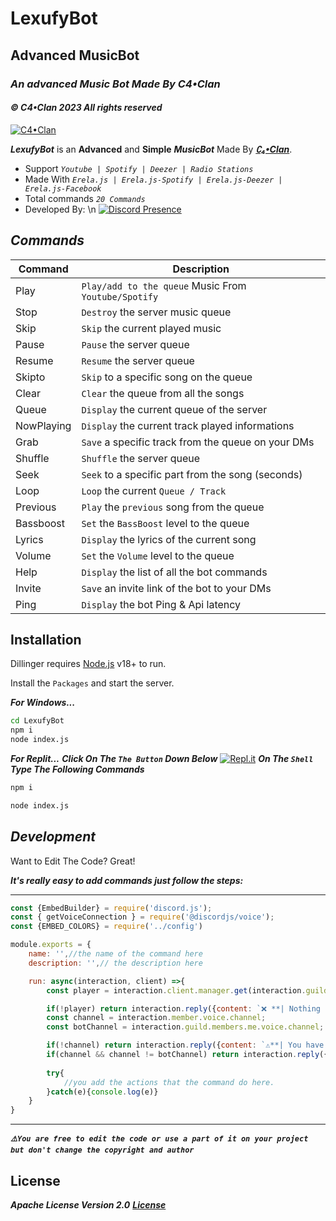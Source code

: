 # LexufyBot
## Advanced MusicBot </commands>
### _An advanced Music Bot Made By C4•Clan_
#### ***_© C4•Clan 2023 All rights reserved_***

[![C4•Clan](https://i.imgur.com/j97DJzV.png)](https://discord.gg/c4-clan-community-917454141087965244)

_**LexufyBot**_ is an **Advanced** and **Simple** ***_MusicBot_*** Made By   **_[∁₄•Clan](https://discord.gg/c4-clan-community-917454141087965244)_**.
- Support *_`Youtube | Spotify | Deezer | Radio Stations`_*
- Made With *_`Erela.js | Erela.js-Spotify | Erela.js-Deezer | Erela.js-Facebook`_*
- Total commands *_`20 Commands`_*
- Developed By: \n [![Discord Presence](https://lanyard.cnrad.dev/api/622846126713995305?theme=dark&animated=true&hideDiscrim=true&borderRadius=10px)](https://discord.com/users/622846126713995305)

## *_Commands_*

| Command | Description |
| --------- | --------- |
| Play | `Play/add to the queue` Music From `Youtube/Spotify` |
| Stop | `Destroy` the server music queue|
| Skip | `Skip` the current played music |
| Pause | `Pause` the server queue |
| Resume | `Resume` the server queue |
| Skipto | `Skip` to a specific song on the queue |
| Clear | `Clear` the queue from all the songs |
| Queue | `Display` the current queue of the server |
| NowPlaying | `Display` the current track played informations |
| Grab | `Save` a specific track from the queue on your DMs |
| Shuffle | `Shuffle` the server queue |
| Seek | `Seek` to a specific part from the song (seconds) |
| Loop | `Loop` the current `Queue / Track` |
| Previous | `Play` the `previous` song from the queue |
| Bassboost | `Set` the `BassBoost` level to the queue |
| Lyrics | `Display` the lyrics of the current song |
| Volume | `Set` the `Volume` level to the queue |
| Help | `Display` the list of all the bot commands |
| Invite | `Save` an invite link of the bot to your DMs |
| Ping | `Display` the bot Ping & Api latency |

## Installation

Dillinger requires [Node.js](https://nodejs.org/dist/v18.0.0/node-v18.0.0-x64.msi) v18+ to run.

Install the `Packages` and start the server.

**_For Windows..._**
```sh
cd LexufyBot
npm i
node index.js
```

**_For Replit..._**
**_Click On The `The Button` Down Below_**
[![Repl.it](https://i.imgur.com/jztSOMQ.png)](https://replit.com/github/alidexter001/LexufyBot)
**_On The `Shell` Type The Following Commands_**
```sh
npm i

node index.js
```


## *_Development_*

Want to Edit The Code? Great!

_**It's really easy to add commands just follow the steps:**_
***
```js
const {EmbedBuilder} = require('discord.js');
const { getVoiceConnection } = require('@discordjs/voice');
const {EMBED_COLORS} = require('../config')

module.exports = {
    name: '',//the name of the command here
    description: '',// the description here

    run: async(interaction, client) =>{
        const player = interaction.client.manager.get(interaction.guild.id);

        if(!player) return interaction.reply({content: `❌ **| Nothing is playing right now...**`, ephemeral: true});
        const channel = interaction.member.voice.channel;
        const botChannel = interaction.guild.members.me.voice.channel;

        if(!channel) return interaction.reply({content: `⚠️**| You have to be on a voice channel to use this command.**`, ephemeral: true});
        if(channel && channel != botChannel) return interaction.reply({content: `⚠️**| You have to be on the same voice channel as mine to use this command.**`, ephemeral: true});
        
        try{
            //you add the actions that the command do here.
        }catch(e){console.log(e)}
    }
}
```
***
**_`⚠️You are free to edit the code or use a part of it on your project but don't change the copyright and author`_**

## License

**_Apache License Version 2.0_**
**_[License](https://github.com/alidexter001/LexufyBot/blob/main/LICENSE)_**

